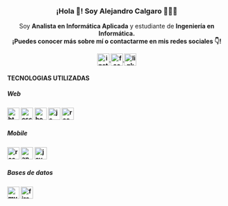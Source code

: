 <h3 align="center">¡Hola 👋! Soy Alejandro Calgaro 👨🏻‍💻</h3>
<p align="center">Soy <strong>Analista en Informática Aplicada</strong> y estudiante de <strong>Ingeniería en Informática<strong>.
  <br />¡Puedes conocer más sobre mí o contactarme en mis redes sociales 👇!</p>

<div align="center">
   
  <a href="https://instagram.com/alecalgaro" target="_blank">
    <img align="center" src="https://cdn.icon-icons.com/icons2/1211/PNG/512/1491580635-yumminkysocialmedia26_83102.png" alt="instagram" height="28px" width="28px" />
  </a>
  <a href="https://facebook.com/alejandrocalgaro" target="_blank">
    <img align="center" src="https://cdn.icon-icons.com/icons2/642/PNG/512/facebook_icon-icons.com_59205.png" alt="facebook" height="28px" width="28px"/>
  </a>
  <a href="https://www.linkedin.com/in/alejandrocalgaro/" target="_blank">
    <img align="center" src="https://cdn.icon-icons.com/icons2/805/PNG/512/linkedin_icon-icons.com_65929.png" alt="linkedin" height="28px" width="28px"/>
  </a>
  
</div>
  
<h4>TECNOLOGIAS UTILIZADAS</h4>
  <h5>Web</h5>
    <img src="https://cdn.icon-icons.com/icons2/2107/PNG/512/file_type_html_icon_130541.png" alt="html" height="28px" width="28px">
    <img src="https://cdn.icon-icons.com/icons2/2107/PNG/512/file_type_css_icon_130661.png" alt="css" height="28px" width="28px">
    <img src="https://cdn.icon-icons.com/icons2/2415/PNG/512/bootstrap_plain_logo_icon_146619.png" alt="bootstrap" height="28px" width="28px">
    <img src="https://cdn.icon-icons.com/icons2/2108/PNG/512/javascript_icon_130900.png" alt="js" height="28px" width="28px">
    <img src="https://cdn.icon-icons.com/icons2/2415/PNG/512/react_original_wordmark_logo_icon_146375.png" alt="react" height="28px" width="28px">
  
  <h5>Mobile</h5>
    <img src="https://cdn.icon-icons.com/icons2/2415/PNG/512/react_original_logo_icon_146374.png" alt="react-native" height="28px" width="28px">
    <img src="https://cdn.icon-icons.com/icons2/3053/PNG/512/android_studio_macos_bigsur_icon_189484.png" alt="android-studio" height="28px" width="28px">
    <img src="https://cdn.icon-icons.com/icons2/159/PNG/256/java_22523.png" alt="java" height="28px" width="28px">
   
  <h5>Bases de datos</h5>
    <img src="https://cdn.icon-icons.com/icons2/2415/PNG/512/mysql_original_wordmark_logo_icon_146417.png" alt="mysql" height="28px" width="28px">
    <img src="https://cdn.icon-icons.com/icons2/691/PNG/512/google_firebase_icon-icons.com_61475.png" alt="firebase" height="28px" width="28px">

